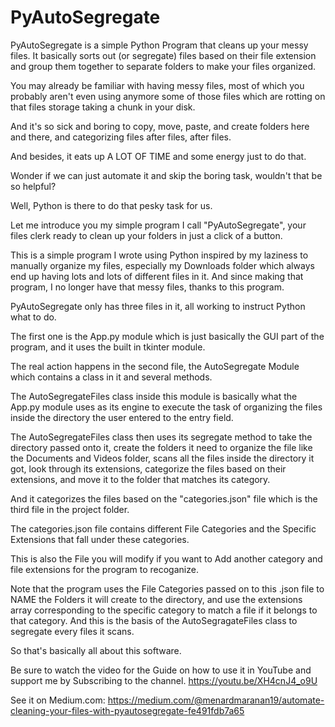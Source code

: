 # PyAutoSegregate
PyAutoSegregate is a simple Python Program that cleans up your messy files. It basically sorts out (or segregate) files based on their file extension and group them together to separate folders to make your files organized.

You may already be familiar with having messy files, most of which you probably aren't even using anymore some of those files which are rotting on that files storage taking a chunk in your disk.

And it's so sick and boring to copy, move, paste, and create folders here and there, and categorizing files after files, after files.

And besides, it eats up A LOT OF TIME and some energy just to do that.

Wonder if we can just automate it and skip the boring task, wouldn't that be so helpful?

Well, Python is there to do that pesky task for us.

Let me introduce you my simple program I call "PyAutoSegregate", your files clerk ready to clean up your folders in just a click of a button.

This is a simple program I wrote using Python inspired by my laziness to manually organize my files, especially my Downloads folder which always end up having lots and lots of different files in it. And since making that program, I no longer have that messy files, thanks to this program.

PyAutoSegregate only has three files in it, all working to instruct Python what to do.

The first one is the App.py module which is just basically the GUI part of the program, and it uses the built in tkinter module.

The real action happens in the second file, the AutoSegregate Module which contains a class in it and several methods.

The AutoSegregateFiles class inside this module is basically what the App.py module uses as its engine to execute the task of organizing the files inside the directory the user entered to the entry field.

The AutoSegregateFiles class then uses its segregate method to take the directory passed onto it, create the folders it need to organize the file like the Documents and Videos folder, scans all the files inside the directory it got, look through its extensions, categorize the files based on their extensions, and move it to the folder that matches its category.

And it categorizes the files based on the "categories.json" file which is the third file in the project folder.

The categories.json file contains different File Categories and the Specific Extensions that fall under these categories.

This is also the File you will modify if you want to Add another category and file extensions for the program to recoganize.

Note that the program uses the File Categories passed on to this .json file to NAME the Folders it will create to the directory, and use the extensions array corresponding to the specific category to match a file if it belongs to that category. And this  is the basis of the AutoSegragateFiles class to segregate every files it scans.

So that's basically all about this software.

Be sure to watch the video for the Guide on how to use it in YouTube and support me by Subscribing to the channel.
https://youtu.be/XH4cnJ4_o9U

See it on Medium.com:
https://medium.com/@menardmaranan19/automate-cleaning-your-files-with-pyautosegregate-fe491fdb7a65
